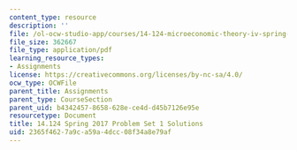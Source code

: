 ```yaml
---
content_type: resource
description: ''
file: /ol-ocw-studio-app/courses/14-124-microeconomic-theory-iv-spring-2017/2365f4627a9ca59a4dcc08f34a8e79af_MIT14_124S17_Pset1_sol.pdf
file_size: 362667
file_type: application/pdf
learning_resource_types:
- Assignments
license: https://creativecommons.org/licenses/by-nc-sa/4.0/
ocw_type: OCWFile
parent_title: Assignments
parent_type: CourseSection
parent_uid: b4342457-8658-628e-ce4d-d45b7126e95e
resourcetype: Document
title: 14.124 Spring 2017 Problem Set 1 Solutions
uid: 2365f462-7a9c-a59a-4dcc-08f34a8e79af
---
```

